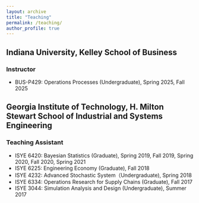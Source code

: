 ```yaml
---
layout: archive
title: "Teaching"
permalink: /teaching/
author_profile: true
---
```


## Indiana University, Kelley School of Business
### Instructor
* BUS-P429: Operations Processes (Undergraduate), Spring 2025, Fall 2025

## Georgia Institute of Technology, H. Milton Stewart School of Industrial and Systems Engineering
### Teaching Assistant
* ISYE 6420: Bayesian Statistics (Graduate), Spring 2019, Fall 2019, Spring 2020, Fall 2020, Spring 2021
* ISYE 6225: Engineering Economy (Graduate), Fall 2018
* ISYE 4232: Advanced Stochastic System（Undergraduate), Spring 2018
* ISYE 6334: Operations Research for Supply Chains (Graduate), Fall 2017
* ISYE 3044: Simulation Analysis and Design (Undergraduate), Summer 2017

